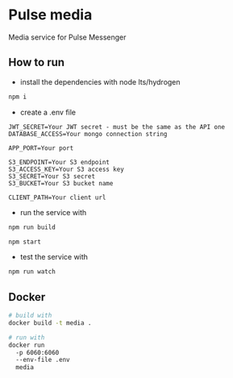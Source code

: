 # Pulse media

Media service for Pulse Messenger

## How to run

- install the dependencies with node lts/hydrogen

```bash
npm i
```
  
- create a .env file

```env
JWT_SECRET=Your JWT secret - must be the same as the API one
DATABASE_ACCESS=Your mongo connection string

APP_PORT=Your port

S3_ENDPOINT=Your S3 endpoint
S3_ACCESS_KEY=Your S3 access key
S3_SECRET=Your S3 secret
S3_BUCKET=Your S3 bucket name

CLIENT_PATH=Your client url
```

- run the service with

```bash
npm run build

npm start
```

- test the service with

```bash
npm run watch
```

## Docker

```bash
# build with
docker build -t media .

# run with
docker run 
  -p 6060:6060
  --env-file .env
  media
```
